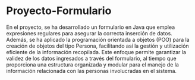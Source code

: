 # Proyecto-Formulario
En el proyecto, se ha desarrollado un formulario en Java que emplea expresiones regulares para asegurar la correcta inserción de datos. Además, se ha aplicado la programación orientada a objetos (POO) para la creación de objetos del tipo Persona, facilitando así la gestión y utilización eficiente de la información recopilada. Este enfoque permite garantizar la validez de los datos ingresados a través del formulario, al tiempo que proporciona una estructura organizada y modular para el manejo de la información relacionada con las personas involucradas en el sistema.
